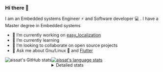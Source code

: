 ### Hi there 👋

I am an Embedded systems Engineer ⚡️ and Software developer 💻 . I have a Master degree in Embedded systems
- 🔭 I’m currently working on [easy_localization](https://pub.dev/packages/easy_localization)
- 🌱 I’m currently learning 
- 👯 I’m looking to collaborate on open source projects
- 💬 Ask me about  Gnu/Linux 🐧 and [Flutter](https://flutter.dev) 

<a href="https://profile-summary-for-github.com/user/aissat">
  <img align="left" height="170px" src="https://github-readme-stats.vercel.app/api?username=aissat&show_icons=true&line_height=27&count_private=true&include_all_commits=true" alt="aissat's GitHub stats"/>
  <img src="https://github-readme-stats.vercel.app/api/top-langs/?username=aissat&hide_langs_below=5&layout=compact" alt="aissat's language stats"/>
</a>

<details>
<summary>Detailed stats</summary>
 

### 🧐 Waka Stats

<!--START_SECTION:waka-->
![Code Time](http://img.shields.io/badge/Code%20Time-5%2C298%20hrs%2032%20mins-blue)

![Profile Views](http://img.shields.io/badge/Profile%20Views-0-blue)

![Lines of code](https://img.shields.io/badge/From%20Hello%20World%20I%27ve%20Written-2.0%20million%20lines%20of%20code-blue)

**🐱 My GitHub Data** 

> 📦 120.4 kB Used in GitHub's Storage 
 > 
> 🏆 220 Contributions in the Year 2023
 > 
> 💼 Opted to Hire
 > 
> 📜 166 Public Repositories 
 > 
> 🔑 25 Private Repositories 
 > 
**I'm a Night 🦉** 

```text
🌞 Morning                449 commits         ██░░░░░░░░░░░░░░░░░░░░░░░   07.89 % 
🌆 Daytime                895 commits         ████░░░░░░░░░░░░░░░░░░░░░   15.72 % 
🌃 Evening                2437 commits        ███████████░░░░░░░░░░░░░░   42.80 % 
🌙 Night                  1913 commits        ████████░░░░░░░░░░░░░░░░░   33.60 % 
```
📅 **I'm Most Productive on Thursday** 

```text
Monday                   513 commits         ██░░░░░░░░░░░░░░░░░░░░░░░   09.01 % 
Tuesday                  889 commits         ████░░░░░░░░░░░░░░░░░░░░░   15.61 % 
Wednesday                668 commits         ███░░░░░░░░░░░░░░░░░░░░░░   11.73 % 
Thursday                 1111 commits        █████░░░░░░░░░░░░░░░░░░░░   19.51 % 
Friday                   1039 commits        █████░░░░░░░░░░░░░░░░░░░░   18.25 % 
Saturday                 892 commits         ████░░░░░░░░░░░░░░░░░░░░░   15.67 % 
Sunday                   582 commits         ███░░░░░░░░░░░░░░░░░░░░░░   10.22 % 
```


📊 **This Week I Spent My Time On** 

```text
🕑︎ Time Zone: Africa/Algiers

💬 Programming Languages: 
Dart                     5 hrs 25 mins       ██████████░░░░░░░░░░░░░░░   41.41 % 
Bash                     3 hrs 18 mins       ██████░░░░░░░░░░░░░░░░░░░   25.19 % 
YAML                     2 hrs 33 mins       █████░░░░░░░░░░░░░░░░░░░░   19.56 % 
JSON                     1 hr 47 mins        ███░░░░░░░░░░░░░░░░░░░░░░   13.62 % 
Assembly                 0 secs              ░░░░░░░░░░░░░░░░░░░░░░░░░   00.12 % 

🔥 Editors: 
VS Code                  13 hrs 7 mins       █████████████████████████   100.00 % 

💻 Operating System: 
Linux                    13 hrs 7 mins       █████████████████████████   100.00 % 
```

**I Mostly Code in Dart** 

```text
Dart                     28 repos            ████████░░░░░░░░░░░░░░░░░   31.46 % 
PHP                      7 repos             ██░░░░░░░░░░░░░░░░░░░░░░░   07.87 % 
C++                      7 repos             ██░░░░░░░░░░░░░░░░░░░░░░░   07.87 % 
CSS                      3 repos             █░░░░░░░░░░░░░░░░░░░░░░░░   03.37 % 
Dockerfile               3 repos             █░░░░░░░░░░░░░░░░░░░░░░░░   03.37 % 
```



**Timeline**

![Lines of Code chart](https://raw.githubusercontent.com/aissat/aissat/master/assets/bar_graph.png)


 Last Updated on 06/09/2023 00:54:57 UTC
<!--END_SECTION:waka-->

</details>
